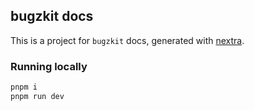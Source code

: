 ## bugzkit docs

This is a project for `bugzkit` docs, generated with [nextra](https://github.com/shuding/nextra).

### Running locally

```bash
pnpm i
pnpm run dev
```